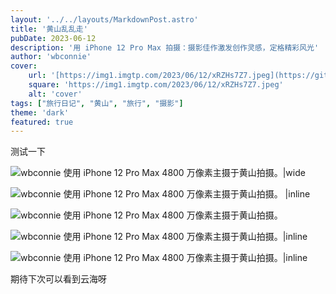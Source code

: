 ```yaml
---
layout: '../../layouts/MarkdownPost.astro'
title: '黄山乱乱走'
pubDate: 2023-06-12
description: '用 iPhone 12 Pro Max 拍摄：摄影佳作激发创作灵感，定格精彩风光'
author: 'wbconnie'
cover:
    url: '[https://img1.imgtp.com/2023/06/12/xRZHs7Z7.jpeg](https://github.com/wbconnie/wbconnie.github.io/blob/main/public/preview/huahua.jpg?raw=true)'
    square: 'https://img1.imgtp.com/2023/06/12/xRZHs7Z7.jpeg'
    alt: 'cover'
tags: ["旅行日记", "黄山", "旅行", "摄影"] 
theme: 'dark'
featured: true
---
```



测试一下

![wbconnie 使用 iPhone 12 Pro Max 4800 万像素主摄于黄山拍摄。|wide](https://img1.imgtp.com/2023/06/12/KYLruPNK.jpeg)


![wbconnie 使用 iPhone 12 Pro Max 4800 万像素主摄于黄山拍摄。 |inline](https://img1.imgtp.com/2023/06/12/mbu0QmuG.jpeg)

![wbconnie 使用 iPhone 12 Pro Max 4800 万像素主摄于黄山拍摄。](https://img1.imgtp.com/2023/06/12/rWqjTqQK.jpeg)



![wbconnie 使用 iPhone 12 Pro Max 4800 万像素主摄于黄山拍摄。|inline](https://img1.imgtp.com/2023/06/12/xRZHs7Z7.jpeg)


![wbconnie 使用 iPhone 12 Pro Max 4800 万像素主摄于黄山拍摄。|inline](https://img1.imgtp.com/2023/06/12/6iGDlh3B.jpeg)


<p align="left">期待下次可以看到云海呀</p>

